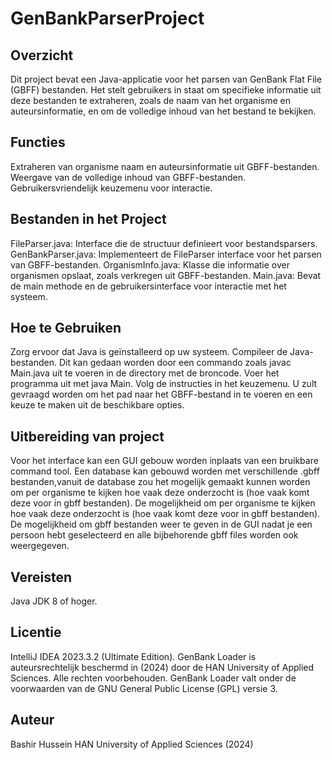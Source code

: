 # GenBankParserProject

## Overzicht
Dit project bevat een Java-applicatie voor het parsen van GenBank Flat File (GBFF) bestanden. Het stelt gebruikers in staat om specifieke informatie uit deze bestanden te extraheren, zoals de naam van het organisme en auteursinformatie, en om de volledige inhoud van het bestand te bekijken.

## Functies
Extraheren van organisme naam en auteursinformatie uit GBFF-bestanden.
Weergave van de volledige inhoud van GBFF-bestanden.
Gebruikersvriendelijk keuzemenu voor interactie.

## Bestanden in het Project
FileParser.java: Interface die de structuur definieert voor bestandsparsers.
GenBankParser.java: Implementeert de FileParser interface voor het parsen van GBFF-bestanden.
OrganismInfo.java: Klasse die informatie over organismen opslaat, zoals verkregen uit GBFF-bestanden.
Main.java: Bevat de main methode en de gebruikersinterface voor interactie met het systeem.

## Hoe te Gebruiken
Zorg ervoor dat Java is geïnstalleerd op uw systeem.
Compileer de Java-bestanden. Dit kan gedaan worden door een commando zoals javac Main.java uit te voeren in de directory met de broncode.
Voer het programma uit met java Main.
Volg de instructies in het keuzemenu. U zult gevraagd worden om het pad naar het GBFF-bestand in te voeren en een keuze te maken uit de beschikbare opties.

## Uitbereiding van project
Voor het interface kan een GUI gebouw worden inplaats van een bruikbare command tool. 
Een database kan gebouwd worden met verschillende .gbff bestanden,vanuit de database zou het mogelijk gemaakt kunnen worden om per organisme te kijken hoe vaak deze onderzocht is (hoe vaak komt deze voor in gbff bestanden).
De mogelijkheid om per organisme te kijken hoe vaak deze onderzocht is (hoe vaak komt deze voor in gbff bestanden).
De mogelijkheid om gbff bestanden weer te geven in de GUI nadat je een persoon hebt geselecteerd en alle bijbehorende gbff files worden ook weergegeven. 


## Vereisten
Java JDK 8 of hoger.

## Licentie
IntelliJ IDEA 2023.3.2 (Ultimate Edition).
GenBank Loader is auteursrechtelijk beschermd in (2024) door de HAN University of Applied Sciences. Alle rechten voorbehouden.
GenBank Loader valt onder de voorwaarden van de GNU General Public License (GPL) versie 3.

## Auteur
Bashir Hussein
HAN University of Applied Sciences (2024)
